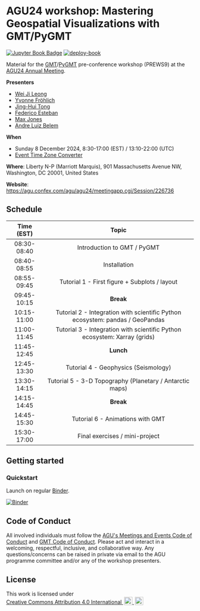 # AGU24 workshop: Mastering Geospatial Visualizations with GMT/PyGMT

[![Jupyter Book Badge](https://jupyterbook.org/badge.svg)](https://www.generic-mapping-tools.org/agu24workshop)
[![deploy-book](https://github.com/GenericMappingTools/agu24workshop/actions/workflows/deploy-book.yml/badge.svg)](https://github.com/GenericMappingTools/agu24workshop/actions/workflows/deploy-book.yml)

Material for the
[GMT](https://www.generic-mapping-tools.org)/[PyGMT](https://www.pygmt.org)
pre-conference workshop (PREWS9) at the
[AGU24 Annual Meeting](https://www.agu.org/annual-meeting).

**Presenters**
- [Wei Ji Leong](https://github.com/weiji14)
- [Yvonne Fröhlich](https://github.com/yvonnefroehlich)
- [Jing-Hui Tong](https://github.com/jhtong33)
- [Federico Esteban](https://github.com/Esteban82)
- [Max Jones](https://github.com/maxrjones)
- [Andre Luiz Belem](https://github.com/andrebelem)

**When**
- Sunday 8 December 2024, 8:30-17:00 (EST) / 13:10-22:00 (UTC)
- [Event Time Zone Converter](https://www.timeanddate.com/worldclock/fixedtime.html?msg=AGU24+workshop%3A+Mastering+Geospatial+Visualizations+with+GMT%2FPyGMT&iso=20241208T0830&p1=263&ah=8&am=30)

**Where**: Liberty N-P (Marriott Marquis), 901 Massachusetts Avenue NW,
Washington, DC 20001, United States

**Website**: https://agu.confex.com/agu/agu24/meetingapp.cgi/Session/226736

## Schedule

|  Time (EST) | Topic                                                   |
|:-----------:|:-------------------------------------------------------:|
| 08:30-08:40 | Introduction to GMT / PyGMT                             |
| 08:40-08:55 | Installation                                            |
| 08:55-09:45 | Tutorial 1 - First figure + Subplots / layout           |
| 09:45-10:15 | **Break**                                               |
| 10:15-11:00 | Tutorial 2 - Integration with scientific Python ecosystem: pandas / GeoPandas |
| 11:00-11:45 | Tutorial 3 - Integration with scientific Python ecosystem: Xarray (grids)     |
| 11:45-12:45 | **Lunch**                                               |
| 12:45-13:30 | Tutorial 4 - Geophysics (Seismology)                    |
| 13:30-14:15 | Tutorial 5 - 3-D Topography (Planetary / Antarctic maps) |
| 14:15-14:45 | **Break**                                               |
| 14:45-15:30 | Tutorial 6 - Animations with GMT                        |
| 15:30-17:00 | Final exercises / mini-project                          |


## Getting started

### Quickstart

Launch on regular [Binder](https://mybinder.readthedocs.io/en/latest/index.html).

[![Binder](https://mybinder.org/badge_logo.svg)](https://mybinder.org/v2/gh/GenericMappingTools/agu24workshop/main)


## Code of Conduct

All involved individuals must follow the
[AGU's Meetings and Events Code of Conduct](https://www.agu.org/plan-for-a-meeting/agumeetings/meetings-resources/meetings-code-of-conduct)
and [GMT Code of Conduct](https://github.com/GenericMappingTools/.github/blob/main/CODE_OF_CONDUCT.md).
Please act and interact in a welcoming, respectful, inclusive, and collaborative way.
Any questions/concerns can be raised in private via email to the AGU programme committee
and/or any of the workshop presenters.

## License

<p xmlns:cc="http://creativecommons.org/ns#" >This work is licensed under
  <a href="https://creativecommons.org/licenses/by/4.0" target="_blank" rel="license noopener noreferrer" style="display:inline-block;">
    Creative Commons Attribution 4.0 International
    <img style="height:22px!important;margin-left:3px;vertical-align:text-bottom;" src="https://mirrors.creativecommons.org/presskit/icons/cc.svg" alt="">
    <img style="height:22px!important;margin-left:3px;vertical-align:text-bottom;" src="https://mirrors.creativecommons.org/presskit/icons/by.svg" alt="">
  </a>
</p>
